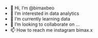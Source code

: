 - 👋 Hi, I’m @bimaxbeo
- 👀 I’m interested in data analytics
- 🌱 I’m currently learning data
- 💞️ I’m looking to collaborate on ...
- 📫 How to reach me instagram bimax.x

<!---
bimaxbeo/bimaxbeo is a ✨ special ✨ repository because its `README.md` (this file) appears on your GitHub profile.
You can click the Preview link to take a look at your changes.
--->
